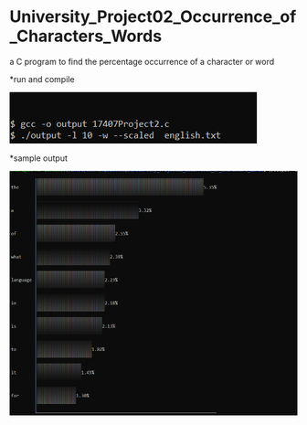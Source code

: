 # University_Project02_Occurrence_of_Characters_Words

a C program to find the percentage occurrence of a character or word


*run and compile 
<br>

<img src='ss1.png'></img>

*sample output
<br>

<img src='ss2.png'></img>
